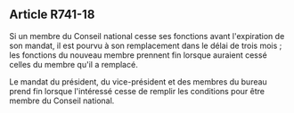 Article R741-18
----
Si un membre du Conseil national cesse ses fonctions avant l'expiration de son
mandat, il est pourvu à son remplacement dans le délai de trois mois ; les
fonctions du nouveau membre prennent fin lorsque auraient cessé celles du membre
qu'il a remplacé.

Le mandat du président, du vice-président et des membres du bureau prend fin
lorsque l'intéressé cesse de remplir les conditions pour être membre du Conseil
national.
